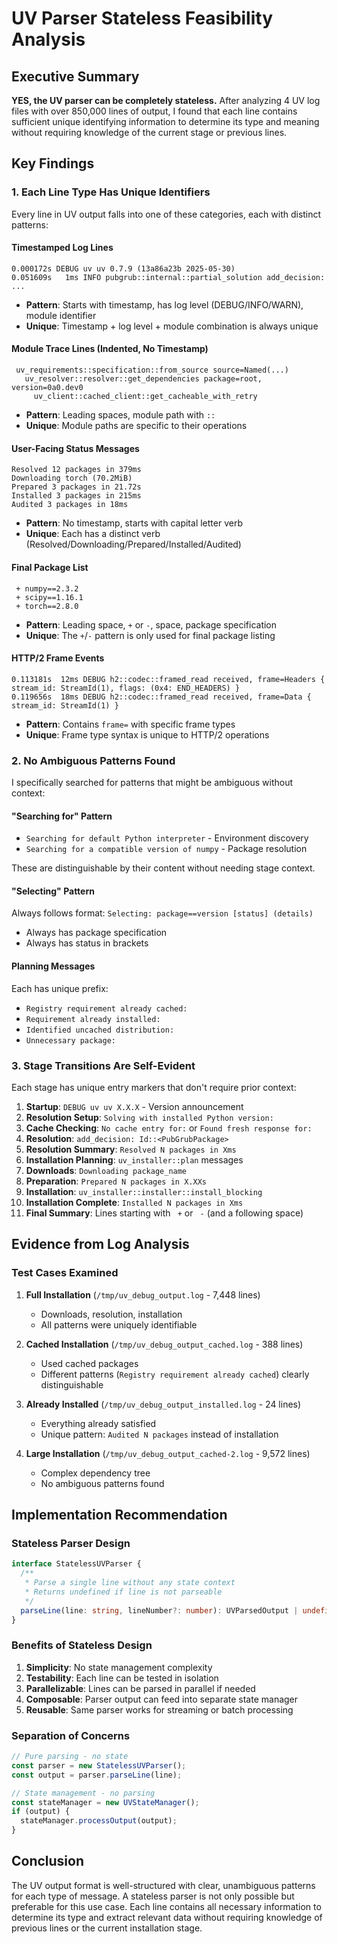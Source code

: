 # UV Parser Stateless Feasibility Analysis

## Executive Summary

**YES, the UV parser can be completely stateless.** After analyzing 4 UV log files with over 850,000 lines of output, I found that each line contains sufficient unique identifying information to determine its type and meaning without requiring knowledge of the current stage or previous lines.

## Key Findings

### 1. Each Line Type Has Unique Identifiers

Every line in UV output falls into one of these categories, each with distinct patterns:

#### Timestamped Log Lines

```
0.000172s DEBUG uv uv 0.7.9 (13a86a23b 2025-05-30)
0.051609s   1ms INFO pubgrub::internal::partial_solution add_decision: ...
```

- **Pattern**: Starts with timestamp, has log level (DEBUG/INFO/WARN), module identifier
- **Unique**: Timestamp + log level + module combination is always unique

#### Module Trace Lines (Indented, No Timestamp)

```
 uv_requirements::specification::from_source source=Named(...)
   uv_resolver::resolver::get_dependencies package=root, version=0a0.dev0
     uv_client::cached_client::get_cacheable_with_retry
```

- **Pattern**: Leading spaces, module path with `::`
- **Unique**: Module paths are specific to their operations

#### User-Facing Status Messages

```
Resolved 12 packages in 379ms
Downloading torch (70.2MiB)
Prepared 3 packages in 21.72s
Installed 3 packages in 215ms
Audited 3 packages in 18ms
```

- **Pattern**: No timestamp, starts with capital letter verb
- **Unique**: Each has a distinct verb (Resolved/Downloading/Prepared/Installed/Audited)

#### Final Package List

```
 + numpy==2.3.2
 + scipy==1.16.1
 + torch==2.8.0
```

- **Pattern**: Leading space, `+` or `-`, space, package specification
- **Unique**: The `+`/`-` pattern is only used for final package listing

#### HTTP/2 Frame Events

```
0.113181s  12ms DEBUG h2::codec::framed_read received, frame=Headers { stream_id: StreamId(1), flags: (0x4: END_HEADERS) }
0.119656s  18ms DEBUG h2::codec::framed_read received, frame=Data { stream_id: StreamId(1) }
```

- **Pattern**: Contains `frame=` with specific frame types
- **Unique**: Frame type syntax is unique to HTTP/2 operations

### 2. No Ambiguous Patterns Found

I specifically searched for patterns that might be ambiguous without context:

#### "Searching for" Pattern

- `Searching for default Python interpreter` - Environment discovery
- `Searching for a compatible version of numpy` - Package resolution

These are distinguishable by their content without needing stage context.

#### "Selecting" Pattern

Always follows format: `Selecting: package==version [status] (details)`

- Always has package specification
- Always has status in brackets

#### Planning Messages

Each has unique prefix:

- `Registry requirement already cached:`
- `Requirement already installed:`
- `Identified uncached distribution:`
- `Unnecessary package:`

### 3. Stage Transitions Are Self-Evident

Each stage has unique entry markers that don't require prior context:

1. **Startup**: `DEBUG uv uv X.X.X` - Version announcement
2. **Resolution Setup**: `Solving with installed Python version:`
3. **Cache Checking**: `No cache entry for:` or `Found fresh response for:`
4. **Resolution**: `add_decision: Id::<PubGrubPackage>`
5. **Resolution Summary**: `Resolved N packages in Xms`
6. **Installation Planning**: `uv_installer::plan` messages
7. **Downloads**: `Downloading package_name`
8. **Preparation**: `Prepared N packages in X.XXs`
9. **Installation**: `uv_installer::installer::install_blocking`
10. **Installation Complete**: `Installed N packages in Xms`
11. **Final Summary**: Lines starting with ` +` or ` -` (and a following space)

## Evidence from Log Analysis

### Test Cases Examined

1. **Full Installation** (`/tmp/uv_debug_output.log` - 7,448 lines)

   - Downloads, resolution, installation
   - All patterns were uniquely identifiable

2. **Cached Installation** (`/tmp/uv_debug_output_cached.log` - 388 lines)

   - Used cached packages
   - Different patterns (`Registry requirement already cached`) clearly distinguishable

3. **Already Installed** (`/tmp/uv_debug_output_installed.log` - 24 lines)

   - Everything already satisfied
   - Unique pattern: `Audited N packages` instead of installation

4. **Large Installation** (`/tmp/uv_debug_output_cached-2.log` - 9,572 lines)
   - Complex dependency tree
   - No ambiguous patterns found

## Implementation Recommendation

### Stateless Parser Design

```typescript
interface StatelessUVParser {
  /**
   * Parse a single line without any state context
   * Returns undefined if line is not parseable
   */
  parseLine(line: string, lineNumber?: number): UVParsedOutput | undefined;
}
```

### Benefits of Stateless Design

1. **Simplicity**: No state management complexity
2. **Testability**: Each line can be tested in isolation
3. **Parallelizable**: Lines can be parsed in parallel if needed
4. **Composable**: Parser output can feed into separate state manager
5. **Reusable**: Same parser works for streaming or batch processing

### Separation of Concerns

```typescript
// Pure parsing - no state
const parser = new StatelessUVParser();
const output = parser.parseLine(line);

// State management - no parsing
const stateManager = new UVStateManager();
if (output) {
  stateManager.processOutput(output);
}
```

## Conclusion

The UV output format is well-structured with clear, unambiguous patterns for each type of message. A stateless parser is not only possible but preferable for this use case. Each line contains all necessary information to determine its type and extract relevant data without requiring knowledge of previous lines or the current installation stage.
